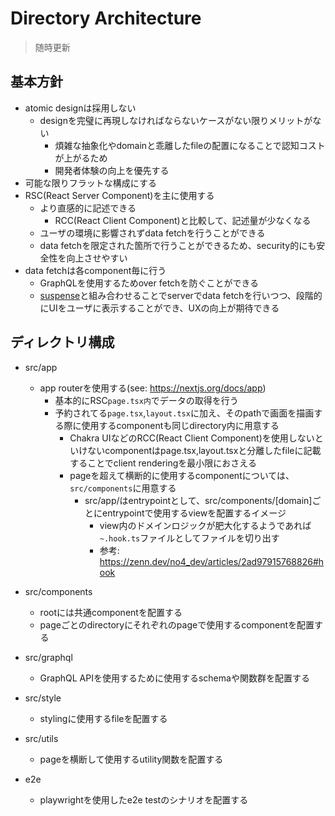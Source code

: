 # Directory Architecture

> 随時更新

## 基本方針

- atomic designは採用しない
  - designを完璧に再現しなければならないケースがない限りメリットがない
    - 煩雑な抽象化やdomainと乖離したfileの配置になることで認知コストが上がるため
    - 開発者体験の向上を優先する
- 可能な限りフラットな構成にする
- RSC(React Server Component)を主に使用する
  - より直感的に記述できる
    - RCC(React Client Component)と比較して、記述量が少なくなる
  - ユーザの環境に影響されずdata fetchを行うことができる
  - data fetchを限定された箇所で行うことができるため、security的にも安全性を向上させやすい
- data fetchは各component毎に行う
  - GraphQLを使用するためover fetchを防ぐことができる
  - [suspense](https://nextjs.org/docs/app/building-your-application/routing/loading-ui-and-streaming)と組み合わせることでserverでdata fetchを行いつつ、段階的にUIをユーザに表示することができ、UXの向上が期待できる

## ディレクトリ構成

- src/app
  - app routerを使用する(see: <https://nextjs.org/docs/app>)
    - 基本的にRSC`page.tsx内`でデータの取得を行う
    - 予約されてる`page.tsx`,`layout.tsx`に加え、そのpathで画面を描画する際に使用するcomponentも同じdirectory内に用意する
      - Chakra UIなどのRCC(React Client Component)を使用しないといけないcomponentはpage.tsx,layout.tsxと分離したfileに記載することでclient renderingを最小限におさえる
      - pageを超えて横断的に使用するcomponentについては、`src/components`に用意する
        - src/app/はentrypointとして、src/components/[domain]ごとにentrypointで使用するviewを配置するイメージ
          - view内のドメインロジックが肥大化するようであれば`~.hook.ts`ファイルとしてファイルを切り出す
          - 参考: <https://zenn.dev/no4_dev/articles/2ad97915768826#hook>

- src/components
  - rootには共通componentを配置する
  - pageごとのdirectoryにそれぞれのpageで使用するcomponentを配置する

- src/graphql
  - GraphQL APIを使用するために使用するschemaや関数群を配置する

- src/style
  - stylingに使用するfileを配置する

- src/utils
  - pageを横断して使用するutility関数を配置する

- e2e
  - playwrightを使用したe2e testのシナリオを配置する
